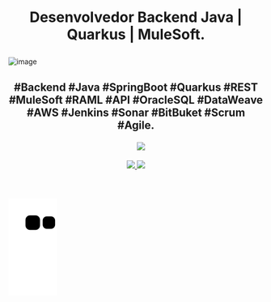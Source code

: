 # <p align="center"> Desenvolvedor Backend Java | Quarkus | MuleSoft.

![image](https://user-images.githubusercontent.com/10172471/195746471-fbf40e4c-327f-474c-8c7a-df12d9686ce7.png) 

## <p align="center"> #Backend #Java #SpringBoot #Quarkus #REST #MuleSoft #RAML #API #OracleSQL #DataWeave #AWS #Jenkins #Sonar #BitBuket #Scrum #Agile.</p> 

<div  style="display: inline_block" align='center'>
<span>&nbsp;&nbsp;&nbsp;&nbsp;</span> <a href="https://www.linkedin.com/in/jefersonribeirogomes" target="_blank"><img src="https://img.shields.io/badge/-LinkedIn-%230077B5?style=for-the-badge&logo=linkedin&logoColor=white"  width="135" target="_blank"></a> 
</div> 

<br />

<div style="display: inline_block" align='center'>
  <a href="https://beacons.ai/jefersonrgomes">
  <img height="150" src="https://github-readme-stats.vercel.app/api?username=jefersonrgomes&show_icons=true&theme=dracula&include_all_commits=true&count_private=true"/> <img height="150" src="https://github-readme-stats.vercel.app/api/top-langs/?username=jefersonrgomes&layout=compact&langs_count=16&theme=dracula"/>
</div>
<div style="display: inline_block" align='center'>
</div>  
<div align="center" style="display: flex"><br>  
</div>
  
#
  
![Snake animation](https://github.com/jefersonrgomes/jefersonrgomes/blob/output/github-contribution-grid-snake.svg)
